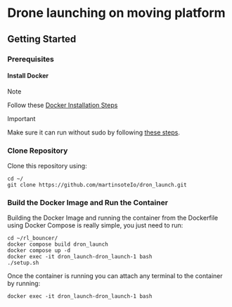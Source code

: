 # Drone launching on moving platform

## Getting Started

### Prerequisites

#### Install Docker
> [!NOTE]  
> Follow these [Docker Installation Steps](https://docs.docker.com/engine/install/ubuntu/)

> [!IMPORTANT]  
> Make sure it can run without sudo by following [these steps](https://docs.docker.com/engine/install/linux-postinstall/).

### Clone Repository
Clone this repository using:
```
cd ~/
git clone https://github.com/martinsoteIo/dron_launch.git
```

### Build the Docker Image and Run the Container
Building the Docker Image and running the container from the Dockerfile using Docker Compose is really simple, you just need to run:
```
cd ~/rl_bouncer/
docker compose build dron_launch
docker compose up -d
docker exec -it dron_launch-dron_launch-1 bash
./setup.sh
```

Once the container is running you can attach any terminal to the container by running:
```
docker exec -it dron_launch-dron_launch-1 bash
```
